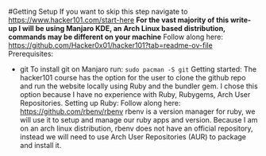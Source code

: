 #Getting Setup
If you want to skip this step navigate to https://www.hacker101.com/start-here 
**For the vast majority of this write-up I will be using Manjaro KDE, an Arch Linux based distribution, commands may be different on your machine**
Follow along here: https://github.com/Hacker0x01/hacker101?tab=readme-ov-file
Prerequisites:
- git 
  To install git on Manjaro run:
    `sudo pacman -S git` 
Getting started:
The hacker101 course has the option for the user to clone the github repo and run the website locally using Ruby and the bundler gem. I chose this option because I have no experience with Ruby, Rubygems, Arch User Repositories. 
Setting up Ruby:
Follow along here: https://github.com/rbenv/rbenv
rbenv is a version manager for ruby, we will use it to setup and manage our ruby apps and version.
Because I am on an arch linux distribution, rbenv does not have an official repository, instead we will need to use Arch User Repositories (AUR) to package and install it.
